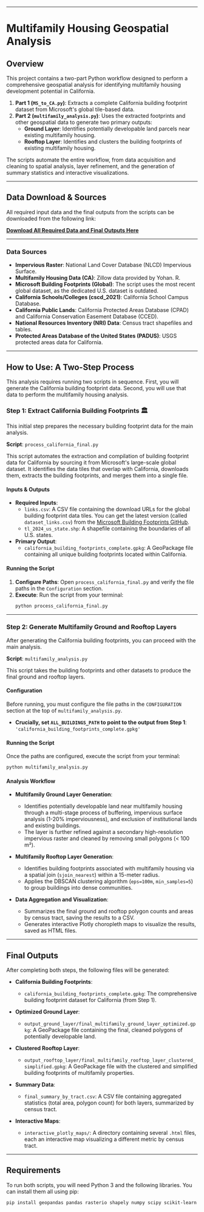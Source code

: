 
-----

# Multifamily Housing Geospatial Analysis

## Overview

This project contains a two-part Python workflow designed to perform a comprehensive geospatial analysis for identifying multifamily housing development potential in California.

1.  **Part 1 (`MS_to_CA.py`)**: Extracts a complete California building footprint dataset from Microsoft's global tile-based data.
2.  **Part 2 (`multifamily_analysis.py`)**: Uses the extracted footprints and other geospatial data to generate two primary outputs:
      * **Ground Layer**: Identifies potentially developable land parcels near existing multifamily housing.
      * **Rooftop Layer**: Identifies and clusters the building footprints of existing multifamily housing.

The scripts automate the entire workflow, from data acquisition and cleaning to spatial analysis, layer refinement, and the generation of summary statistics and interactive visualizations.

-----

## Data Download & Sources

All required input data and the final outputs from the scripts can be downloaded from the following link:

**[Download All Required Data and Final Outputs Here]([https://www.google.com/search?q=YOUR_GOOGLE_DRIVE_LINK_HERE](https://drive.google.com/drive/folders/1_ncTtJZp6hUCiBmsNqRjZYxZn7POeGBt?usp=sharing))**

-----

### Data Sources

  * **Impervious Raster**: National Land Cover Database (NLCD) Impervious Surface.
  * **Multifamily Housing Data (CA)**: Zillow data provided by Yohan. R.
  * **Microsoft Building Footprints (Global)**: The script uses the most recent global dataset, as the dedicated U.S. dataset is outdated.
  * **California Schools/Colleges (cscd\_2021)**: California School Campus Database.
  * **California Public Lands**: California Protected Areas Database (CPAD) and California Conservation Easement Database (CCED).
  * **National Resources Inventory (NRI) Data**: Census tract shapefiles and tables.
  * **Protected Areas Database of the United States (PADUS)**: USGS protected areas data for California.

-----

## How to Use: A Two-Step Process

This analysis requires running two scripts in sequence. First, you will generate the California building footprint data. Second, you will use that data to perform the multifamily housing analysis.

### **Step 1: Extract California Building Footprints 🏛️**

This initial step prepares the necessary building footprint data for the main analysis.

**Script**: `process_california_final.py`

This script automates the extraction and compilation of building footprint data for California by sourcing it from Microsoft's large-scale global dataset. It identifies the data tiles that overlap with California, downloads them, extracts the building footprints, and merges them into a single file.

#### **Inputs & Outputs**

  * **Required Inputs**:
      * `links.csv`: A CSV file containing the download URLs for the global building footprint data tiles. You can get the latest version (called `dataset_links.csv`) from the [Microsoft Building Footprints GitHub](https://github.com/microsoft/GlobalMLBuildingFootprints?tab=readme-ov-file).
      * `tl_2024_us_state.shp`: A shapefile containing the boundaries of all U.S. states.
  * **Primary Output**:
      * `california_building_footprints_complete.gpkg`: A GeoPackage file containing all unique building footprints located within California.

#### **Running the Script**

1.  **Configure Paths**: Open `process_california_final.py` and verify the file paths in the `Configuration` section.
2.  **Execute**: Run the script from your terminal:
    ```bash
    python process_california_final.py
    ```

-----

### **Step 2: Generate Multifamily Ground and Rooftop Layers**

After generating the California building footprints, you can proceed with the main analysis.

**Script**: `multifamily_analysis.py`

This script takes the building footprints and other datasets to produce the final ground and rooftop layers.

#### **Configuration**

Before running, you must configure the file paths in the `CONFIGURATION` section at the top of `multifamily_analysis.py`.

  * **Crucially, set `ALL_BUILDINGS_PATH` to point to the output from Step 1**:
    `'california_building_footprints_complete.gpkg'`

#### **Running the Script**

Once the paths are configured, execute the script from your terminal:

```bash
python multifamily_analysis.py
```

#### **Analysis Workflow**

  * **Multifamily Ground Layer Generation**:

      * Identifies potentially developable land near multifamily housing through a multi-stage process of buffering, impervious surface analysis (1-20% imperviousness), and exclusion of institutional lands and existing buildings.
      * The layer is further refined against a secondary high-resolution impervious raster and cleaned by removing small polygons (\< 100 m²).

  * **Multifamily Rooftop Layer Generation**:

      * Identifies building footprints associated with multifamily housing via a spatial join (`sjoin_nearest`) within a 15-meter radius.
      * Applies the DBSCAN clustering algorithm (`eps=100m`, `min_samples=5`) to group buildings into dense communities.

  * **Data Aggregation and Visualization**:

      * Summarizes the final ground and rooftop polygon counts and areas by census tract, saving the results to a CSV.
      * Generates interactive Plotly choropleth maps to visualize the results, saved as HTML files.

-----

## Final Outputs

After completing both steps, the following files will be generated:

  * **California Building Footprints**:

      * `california_building_footprints_complete.gpkg`: The comprehensive building footprint dataset for California (from Step 1).

  * **Optimized Ground Layer**:

      * `output_ground_layer/final_multifamily_ground_layer_optimized.gpkg`: A GeoPackage file containing the final, cleaned polygons of potentially developable land.

  * **Clustered Rooftop Layer**:

      * `output_rooftop_layer/final_multifamily_rooftop_layer_clustered_simplified.gpkg`: A GeoPackage file with the clustered and simplified building footprints of multifamily properties.

  * **Summary Data**:

      * `final_summary_by_tract.csv`: A CSV file containing aggregated statistics (total area, polygon count) for both layers, summarized by census tract.

  * **Interactive Maps**:

      * `interactive_plotly_maps/`: A directory containing several `.html` files, each an interactive map visualizing a different metric by census tract.

-----

## Requirements

To run both scripts, you will need Python 3 and the following libraries. You can install them all using pip:

```bash
pip install geopandas pandas rasterio shapely numpy scipy scikit-learn plotly requests pyquadkey2 fiona
```
